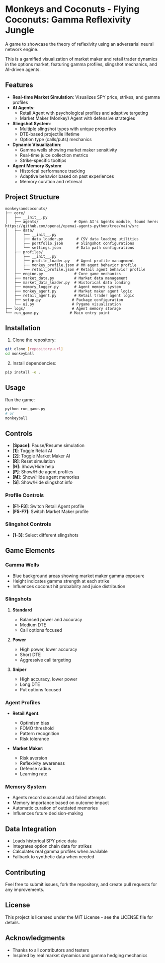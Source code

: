 # Monkeys and Coconuts - Flying Coconuts: Gamma Reflexivity Jungle

A game to showcase the theory of reflexivity using an adversarial neural network engine.

This is a gamified visualization of market maker and retail trader dynamics in the options market, featuring gamma profiles, slingshot mechanics, and AI-driven agents.

## Features

- **Real-time Market Simulation**: Visualizes SPY price, strikes, and gamma profiles
- **AI Agents**: 
  - Retail Agent with psychological profiles and adaptive targeting
  - Market Maker (Monkey) Agent with defensive strategies
- **Slingshot System**: 
  - Multiple slingshot types with unique properties
  - DTE-based projectile lifetime
  - Option type (calls/puts) mechanics
- **Dynamic Visualization**:
  - Gamma wells showing market maker sensitivity
  - Real-time juice collection metrics
  - Strike-specific tooltips
- **Agent Memory System**:
  - Historical performance tracking
  - Adaptive behavior based on past experiences
  - Memory curation and retrieval

## Project Structure

```
monkeysandcoconuts/
├── core/
│   ├── __init__.py
│   ├── agents/                # Open AI's Agents module, found here: https://github.com/openai/openai-agents-python/tree/main/src
│   ├── data/
│   │   ├── __init__.py
│   │   ├── data_loader.py      # CSV data loading utilities
│   │   ├── portfolio.json      # Slingshot configurations
│   │   └── settings.json       # Data path configurations
│   ├── profiles/
│   │   ├── __init__.py
│   │   ├── profile_loader.py   # Agent profile management
│   │   ├── monkey_profile.json # MM agent behavior profile
│   │   └── retail_profile.json # Retail agent behavior profile
│   ├── engine.py              # Core game mechanics
│   ├── market_data.py         # Market data management
│   ├── market_data_loader.py  # Historical data loading
│   ├── memory_logger.py       # Agent memory system
│   ├── monkey_agent.py        # Market maker agent logic
│   ├── retail_agent.py        # Retail trader agent logic
│   ├── setup.py              # Package configuration
│   └── ui.py                 # Pygame visualization
├── logs/                     # Agent memory storage
└── run_game.py              # Main entry point
```

## Installation

1. Clone the repository:
```bash
git clone [repository-url]
cd monkeyball
```

2. Install dependencies:
```bash
pip install -e .
```

## Usage

Run the game:
```bash
python run_game.py
# or
monkeyball
```

## Controls

- **[Space]**: Pause/Resume simulation
- **[1]**: Toggle Retail AI
- **[2]**: Toggle Market Maker AI
- **[R]**: Reset simulation
- **[H]**: Show/Hide help
- **[P]**: Show/Hide agent profiles
- **[M]**: Show/Hide agent memories
- **[S]**: Show/Hide slingshot info

### Profile Controls
- **[F1-F3]**: Switch Retail Agent profile
- **[F5-F7]**: Switch Market Maker profile

### Slingshot Controls
- **[1-3]**: Select different slingshots

## Game Elements

### Gamma Wells
- Blue background areas showing market maker gamma exposure
- Height indicates gamma strength at each strike
- Influences coconut hit probability and juice distribution

### Slingshots
1. **Standard**
   - Balanced power and accuracy
   - Medium DTE
   - Call options focused

2. **Power**
   - High power, lower accuracy
   - Short DTE
   - Aggressive call targeting

3. **Sniper**
   - High accuracy, lower power
   - Long DTE
   - Put options focused

### Agent Profiles
- **Retail Agent**:
  - Optimism bias
  - FOMO threshold
  - Pattern recognition
  - Risk tolerance

- **Market Maker**:
  - Risk aversion
  - Reflexivity awareness
  - Defense radius
  - Learning rate

### Memory System
- Agents record successful and failed attempts
- Memory importance based on outcome impact
- Automatic curation of outdated memories
- Influences future decision-making

## Data Integration
- Loads historical SPY price data
- Integrates option chain data for strikes
- Calculates real gamma profiles when available
- Fallback to synthetic data when needed

## Contributing
Feel free to submit issues, fork the repository, and create pull requests for any improvements.

## License
This project is licensed under the MIT License - see the LICENSE file for details.

## Acknowledgments
- Thanks to all contributors and testers
- Inspired by real market dynamics and gamma hedging mechanics 
